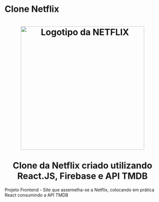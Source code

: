 # Clone Netflix

<h1 align="center">
<img title="Netflix" src="https://fhsknightlife.com/wp-content/uploads/2020/04/uVASXqvMzyUrAPfSn9pMtxOC7s89ulzdDKBdtqCP.png" alt="Logotipo da NETFLIX" width="400" />
<br><br>Clone da Netflix criado utilizando React.JS, Firebase e API TMDB
</h1>

Projeto Frontend - Site que assemelha-se a Netflix, colocando em prática React consumindo a API TMDB
